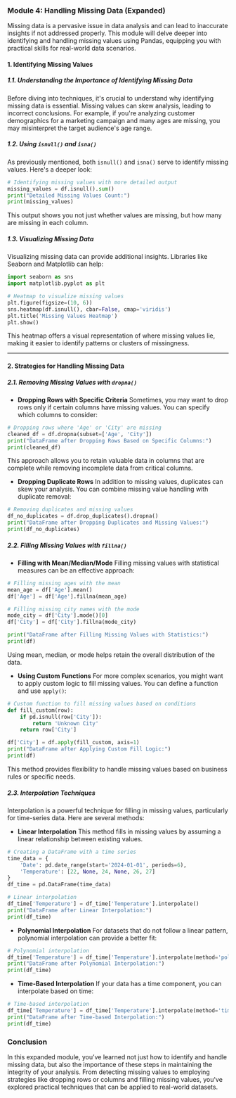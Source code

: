 ### Module 4: Handling Missing Data (Expanded)

Missing data is a pervasive issue in data analysis and can lead to inaccurate insights if not addressed properly. This module will delve deeper into identifying and handling missing values using Pandas, equipping you with practical skills for real-world data scenarios.

#### 1. **Identifying Missing Values**

##### 1.1. **Understanding the Importance of Identifying Missing Data**
Before diving into techniques, it's crucial to understand why identifying missing data is essential. Missing values can skew analysis, leading to incorrect conclusions. For example, if you're analyzing customer demographics for a marketing campaign and many ages are missing, you may misinterpret the target audience's age range.

##### 1.2. **Using `isnull()` and `isna()`**
As previously mentioned, both `isnull()` and `isna()` serve to identify missing values. Here's a deeper look:

```python
# Identifying missing values with more detailed output
missing_values = df.isnull().sum()
print("Detailed Missing Values Count:")
print(missing_values)
```

This output shows you not just whether values are missing, but how many are missing in each column.

##### 1.3. **Visualizing Missing Data**
Visualizing missing data can provide additional insights. Libraries like Seaborn and Matplotlib can help:

```python
import seaborn as sns
import matplotlib.pyplot as plt

# Heatmap to visualize missing values
plt.figure(figsize=(10, 6))
sns.heatmap(df.isnull(), cbar=False, cmap='viridis')
plt.title('Missing Values Heatmap')
plt.show()
```

This heatmap offers a visual representation of where missing values lie, making it easier to identify patterns or clusters of missingness.

---

#### 2. **Strategies for Handling Missing Data**

##### 2.1. **Removing Missing Values with `dropna()`**

- **Dropping Rows with Specific Criteria**
Sometimes, you may want to drop rows only if certain columns have missing values. You can specify which columns to consider:

```python
# Dropping rows where 'Age' or 'City' are missing
cleaned_df = df.dropna(subset=['Age', 'City'])
print("DataFrame after Dropping Rows Based on Specific Columns:")
print(cleaned_df)
```

This approach allows you to retain valuable data in columns that are complete while removing incomplete data from critical columns.

- **Dropping Duplicate Rows**
In addition to missing values, duplicates can skew your analysis. You can combine missing value handling with duplicate removal:

```python
# Removing duplicates and missing values
df_no_duplicates = df.drop_duplicates().dropna()
print("DataFrame after Dropping Duplicates and Missing Values:")
print(df_no_duplicates)
```

##### 2.2. **Filling Missing Values with `fillna()`**

- **Filling with Mean/Median/Mode**
Filling missing values with statistical measures can be an effective approach:

```python
# Filling missing ages with the mean
mean_age = df['Age'].mean()
df['Age'] = df['Age'].fillna(mean_age)

# Filling missing city names with the mode
mode_city = df['City'].mode()[0]
df['City'] = df['City'].fillna(mode_city)

print("DataFrame after Filling Missing Values with Statistics:")
print(df)
```

Using mean, median, or mode helps retain the overall distribution of the data.

- **Using Custom Functions**
For more complex scenarios, you might want to apply custom logic to fill missing values. You can define a function and use `apply()`:

```python
# Custom function to fill missing values based on conditions
def fill_custom(row):
    if pd.isnull(row['City']):
        return 'Unknown City'
    return row['City']

df['City'] = df.apply(fill_custom, axis=1)
print("DataFrame after Applying Custom Fill Logic:")
print(df)
```

This method provides flexibility to handle missing values based on business rules or specific needs.

##### 2.3. **Interpolation Techniques**

Interpolation is a powerful technique for filling in missing values, particularly for time-series data. Here are several methods:

- **Linear Interpolation**
This method fills in missing values by assuming a linear relationship between existing values.

```python
# Creating a DataFrame with a time series
time_data = {
    'Date': pd.date_range(start='2024-01-01', periods=6),
    'Temperature': [22, None, 24, None, 26, 27]
}
df_time = pd.DataFrame(time_data)

# Linear interpolation
df_time['Temperature'] = df_time['Temperature'].interpolate()
print("DataFrame after Linear Interpolation:")
print(df_time)
```

- **Polynomial Interpolation**
For datasets that do not follow a linear pattern, polynomial interpolation can provide a better fit:

```python
# Polynomial interpolation
df_time['Temperature'] = df_time['Temperature'].interpolate(method='polynomial', order=2)
print("DataFrame after Polynomial Interpolation:")
print(df_time)
```

- **Time-Based Interpolation**
If your data has a time component, you can interpolate based on time:

```python
# Time-based interpolation
df_time['Temperature'] = df_time['Temperature'].interpolate(method='time')
print("DataFrame after Time-based Interpolation:")
print(df_time)
```

### Conclusion

In this expanded module, you’ve learned not just how to identify and handle missing data, but also the importance of these steps in maintaining the integrity of your analysis. From detecting missing values to employing strategies like dropping rows or columns and filling missing values, you've explored practical techniques that can be applied to real-world datasets. 

